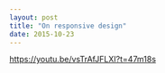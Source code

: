```yaml
---
layout: post
title: "On responsive design"
date: 2015-10-23
---
```






https://youtu.be/vsTrAfJFLXI?t=47m18s
